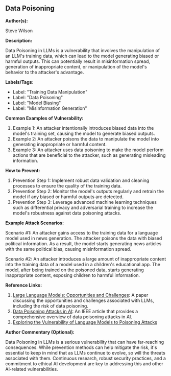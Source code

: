 ## Data Poisoning

**Author(s):**

Steve Wilson

**Description:**

Data Poisoning in LLMs is a vulnerability that involves the manipulation of an LLM's training data, which can lead to the model generating biased or harmful outputs. This can potentially result in misinformation spread, generation of inappropriate content, or manipulation of the model's behavior to the attacker's advantage.

**Labels/Tags:**

- Label: "Training Data Manipulation"
- Label: "Data Poisoning"
- Label: "Model Biasing"
- Label: "Misinformation Generation"

**Common Examples of Vulnerability:**

1. Example 1: An attacker intentionally introduces biased data into the model's training set, causing the model to generate biased outputs.
2. Example 2: An attacker poisons the data to manipulate the model into generating inappropriate or harmful content.
3. Example 3: An attacker uses data poisoning to make the model perform actions that are beneficial to the attacker, such as generating misleading information.

**How to Prevent:**

1. Prevention Step 1: Implement robust data validation and cleaning processes to ensure the quality of the training data.
2. Prevention Step 2: Monitor the model's outputs regularly and retrain the model if any biased or harmful outputs are detected.
3. Prevention Step 3: Leverage advanced machine learning techniques such as differential privacy and adversarial training to increase the model's robustness against data poisoning attacks.

**Example Attack Scenarios:**

Scenario #1: An attacker gains access to the training data for a language model used in news generation. The attacker poisons the data with biased political information. As a result, the model starts generating news articles with the same political bias, causing misinformation spread.

Scenario #2: An attacker introduces a large amount of inappropriate content into the training data of a model used in a children's educational app. The model, after being trained on the poisoned data, starts generating inappropriate content, exposing children to harmful information.

**Reference Links:**

1. [Large Language Models: Opportunities and Challenges](https://arxiv.org/abs/2203.00027): A paper discussing the opportunities and challenges associated with LLMs, including the risk of data poisoning.
2. [Data Poisoning Attacks in AI](https://ieeexplore.ieee.org/document/9123194): An IEEE article that provides a comprehensive overview of data poisoning attacks in AI.
3. [Exploring the Vulnerability of Language Models to Poisoning Attacks](https://towardsdatascience.com/exploring-the-vulnerability-of-language-models-to-poisoning-attacks-d6d03bcc5ecb)

**Author Commentary (Optional):**

Data Poisoning in LLMs is a serious vulnerability that can have far-reaching consequences. While prevention methods can help mitigate the risk, it's essential to keep in mind that as LLMs continue to evolve, so will the threats associated with them. Continuous research, robust security practices, and a commitment to ethical AI development are key to addressing this and other AI-related vulnerabilities.
